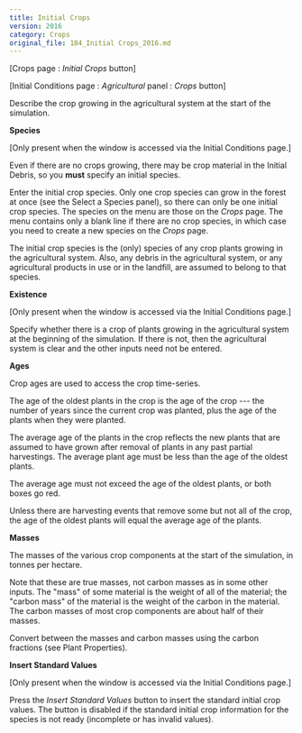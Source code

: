 ```yaml
---
title: Initial Crops
version: 2016
category: Crops
original_file: 184_Initial Crops_2016.md
---
```


[Crops page : *Initial Crops* button]

[Initial Conditions page :
*Agricultural* panel : *Crops* button]

Describe the crop growing in the agricultural system at the start of the
simulation.

**Species**

[Only present when the window is accessed via the Initial
Conditions page.]

Even if there are no crops growing, there may be crop material in the
Initial Debris, so you **must** specify an
initial species.

Enter the initial crop species. Only one crop species can grow in the
forest at once (see the Select a Species
panel), so there can only be one initial crop species. The species on
the menu are those on the *Crops* page. The menu contains only a blank
line if there are no crop species, in which case you need to create a
new species on the *Crops* page.

The initial crop species is the (only) species of any crop plants
growing in the agricultural system. Also, any debris in the agricultural
system, or any agricultural products in use or in the landfill, are
assumed to belong to that species.

**Existence**

[Only present when the window is accessed via the Initial
Conditions page.]

Specify whether there is a crop of plants growing in the agricultural
system at the beginning of the simulation. If there is not, then the
agricultural system is clear and the other inputs need not be entered.

**Ages**

Crop ages are used to access the crop time-series.

The age of the oldest plants in the crop is the age of the crop --- the
number of years since the current crop was planted, plus the age of the
plants when they were planted.

The average age of the plants in the crop reflects the new plants that
are assumed to have grown after removal of plants in any past partial
harvestings. The average plant age must be less than the age of the
oldest plants.

The average age must not exceed the age of the oldest plants, or both
boxes go red.

Unless there are harvesting events that remove some but not all of the
crop, the age of the oldest plants will equal the average age of the
plants.

**Masses**

The masses of the various crop components at the start of the
simulation, in tonnes per hectare.

Note that these are true masses, not carbon masses as in some other
inputs. The "mass" of some material is the weight of all of the
material; the "carbon mass" of the material is the weight of the carbon
in the material. The carbon masses of most crop components are about
half of their masses.

Convert between the masses and carbon masses using the carbon fractions
(see Plant Properties).

**Insert Standard Values**

[Only present when the window is accessed via the Initial
Conditions page.]

Press the *Insert Standard Values* button to insert the standard initial
crop values. The button is disabled if the standard initial crop
information for the species is not ready (incomplete or has invalid
values).